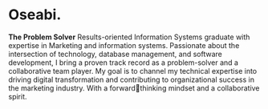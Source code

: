 # Oseabi.
**The Problem Solver**
Results-oriented Information Systems graduate with expertise in Marketing and information systems.
Passionate about the intersection of technology, database management, and software development, I bring a proven track record as a problem-solver and a collaborative team player. My goal is to channel my technical expertise into driving digital transformation and contributing to organizational success in the marketing industry. With a forwardthinking mindset and a collaborative spirit. 
